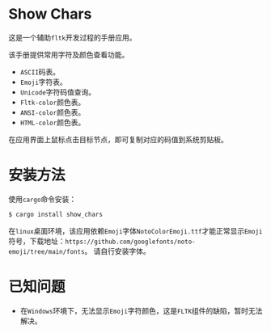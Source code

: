 # Show Chars
这是一个辅助`fltk`开发过程的手册应用。

该手册提供常用字符及颜色查看功能。
- `ASCII`码表。
- `Emoji`字符表。
- `Unicode`字符码值查询。
- `Fltk-color`颜色表。
- `ANSI-color`颜色表。
- `HTML-color`颜色表。

在应用界面上鼠标点击目标节点，即可复制对应的码值到系统剪贴板。

# 安装方法
使用`cargo`命令安装：
```bash
$ cargo install show_chars
```
在`linux`桌面环境，该应用依赖`Emoji`字体`NotoColorEmoji.ttf`才能正常显示`Emoji`符号，下载地址：`https://github.com/googlefonts/noto-emoji/tree/main/fonts`。
请自行安装字体。


# 已知问题
- 在`Windows`环境下，无法显示`Emoji`字符颜色，这是`FLTK`组件的缺陷，暂时无法解决。
